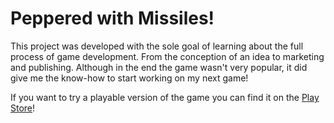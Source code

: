 # Peppered with Missiles!
This project was developed with the sole goal of learning about the full process of game development. From the conception of an idea to marketing and publishing. Although in the end the game wasn't very popular, it did give me the know-how to start working on my next game!

If you want to try a playable version of the game you can find it on the [Play Store](https://play.google.com/store/apps/details?id=com.sylvangamestudios.PepperedWithMissiles "Download on the Play Store")!
